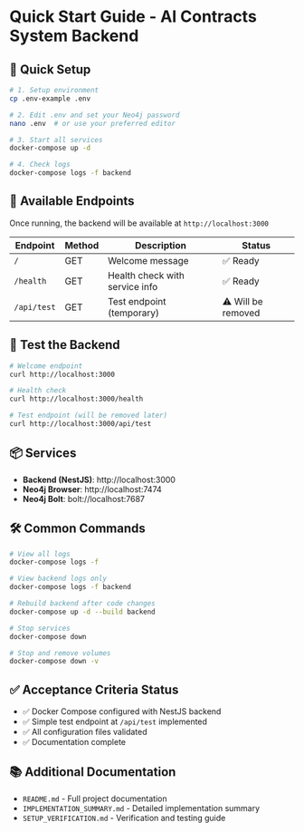 # Quick Start Guide - AI Contracts System Backend

## 🚀 Quick Setup

```bash
# 1. Setup environment
cp .env-example .env

# 2. Edit .env and set your Neo4j password
nano .env  # or use your preferred editor

# 3. Start all services
docker-compose up -d

# 4. Check logs
docker-compose logs -f backend
```

## 📡 Available Endpoints

Once running, the backend will be available at `http://localhost:3000`

| Endpoint | Method | Description | Status |
|----------|--------|-------------|--------|
| `/` | GET | Welcome message | ✅ Ready |
| `/health` | GET | Health check with service info | ✅ Ready |
| `/api/test` | GET | Test endpoint (temporary) | ⚠️ Will be removed |

## 🧪 Test the Backend

```bash
# Welcome endpoint
curl http://localhost:3000

# Health check
curl http://localhost:3000/health

# Test endpoint (will be removed later)
curl http://localhost:3000/api/test
```

## 📦 Services

- **Backend (NestJS)**: http://localhost:3000
- **Neo4j Browser**: http://localhost:7474
- **Neo4j Bolt**: bolt://localhost:7687

## 🛠️ Common Commands

```bash
# View all logs
docker-compose logs -f

# View backend logs only
docker-compose logs -f backend

# Rebuild backend after code changes
docker-compose up -d --build backend

# Stop services
docker-compose down

# Stop and remove volumes
docker-compose down -v
```

## ✅ Acceptance Criteria Status

- ✅ Docker Compose configured with NestJS backend
- ✅ Simple test endpoint at `/api/test` implemented
- ✅ All configuration files validated
- ✅ Documentation complete

## 📚 Additional Documentation

- `README.md` - Full project documentation
- `IMPLEMENTATION_SUMMARY.md` - Detailed implementation summary
- `SETUP_VERIFICATION.md` - Verification and testing guide
